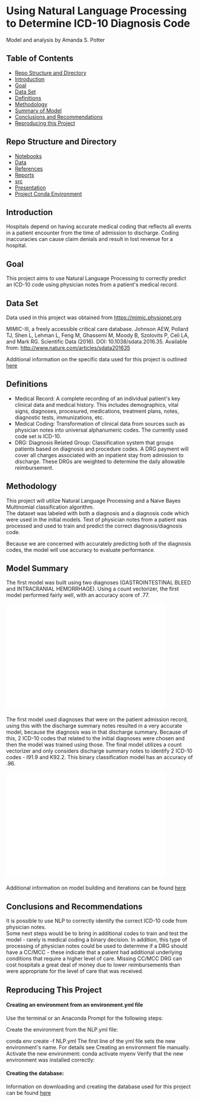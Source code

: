 # Using Natural Language Processing to Determine ICD-10 Diagnosis Code
Model and analysis by Amanda S. Potter 

## Table of Contents
- [Repo Structure and Directory](#Repo-Structure-and-Directory)
- [Introduction](#Introduction)
- [Goal](#Goal)
- [Data Set](#Data-Set)
- [Definitions](#Definitions)
- [Methodology](#Methodology)
- [Summary of Model](#Summary-of-Model)
- [Conclusions and Recommendations](#Conclusions-and-Recommendations)
- [Reproducing this Project](#Reproducing-this-Project)

## Repo Structure and Directory
- [Notebooks](https://github.com/aspotter99/NLP-and-dx-codes/tree/master/Notebooks)
- [Data](https://github.com/aspotter99/NLP-and-dx-codes/tree/master/data)
- [References](https://github.com/aspotter99/NLP-and-dx-codes/tree/master/references)
- [Reports](https://github.com/aspotter99/NLP-and-dx-codes/tree/master/Reports)
- [src](https://github.com/aspotter99/NLP-and-dx-codes/tree/master/src)
- [Presentation](https://github.com/aspotter99/NLP-and-dx-codes/tree/master/MVP_pres.pdf)
- [Project Conda Environment](https://github.com/aspotter99/NLP-and-dx-codes/tree/master/NLP.yml)

## Introduction 

Hospitals depend on having accurate medical coding that reflects all events in a patient encounter from the time of admission to discharge.  Coding inaccuracies can cause claim denials and result in lost revenue for a hospital.  

## Goal 
This project aims to use Natural Language Processing to correctly predict an ICD-10 code using physician notes from a patient's medical record. 

## Data Set
Data used in this project was obtained from https://mimic.physionet.org

MIMIC-III, a freely accessible critical care database. Johnson AEW, Pollard TJ, Shen L, Lehman L, Feng M, Ghassemi M, Moody B, Szolovits P, Celi LA, and Mark RG. Scientific Data (2016). DOI: 10.1038/sdata.2016.35. Available from: http://www.nature.com/articles/sdata201635

Additional information on the specific data used for this project is outlined [here](https://github.com/aspotter99/NLP-and-dx-codes/tree/master/data/README.md)

## Definitions
- Medical Record: A complete recording of an individual patient's key clinical data and medical history.  This includes demographics, vital signs, diagnoses, procesured, medications, treatment plans, notes, diagnostic tests, immunizations, etc.
- Medical Coding:  Transformation of clinical data from sources such as physician notes into universal alphanumeric codes.  The currently used code set is ICD-10. 
- DRG: Diagnosis Related Group:  Classification system that groups patients based on diagnosis and procedure codes.  A DRG payment will cover all charges associated with an inpatient stay from admission to discharge.  These DRGs are weighted to determine the daily allowable reimbursement.

## Methodology
This project will utilize Natural Language Processing and a Naive Bayes Multinomial classification algorithm.  
The dataset was labeled with both a diagnosis and a diagnosis code which were used in the initial models.  Text of physician notes from a patient was processed and used to train and predict the correct diagnosis/diagnosis code.

Because we are concerned with accurately predicting both of the diagnosis codes, the model will use accuracy to evaluate performance.

## Model Summary 
The first model was built using two diagnoses (GASTROINTESTINAL BLEED and INTRACRANIAL HEMORRHAGE).  Using a count vectorizer, the first model performed fairly well, with an accuracy score of .77.

![](./reports/Images/ConfMat_FSM.png)

The first model used diagnoses that were on the patient admission record, using this with the discharge summary notes resulted in a very accurate model, because the diagnosis was in that discharge summary.  Because of this, 2 ICD-10 codes that related to the initial diagnoses were chosen and then the model was trained using those.  The final model utilizes a count vectorizer and only considers discharge summary notes to identify 2 ICD-10 codes - I91.9 and K92.2.  This binary classification model has an accuracy of .96.

![](./Reports/images/ConfMat_ICD10.png)

Additional information on model building and iterations can be found [here](https:github.com/aspotter99/NLP-and-dx-codes/tree/master/Reports/Report_Notebook)


## Conclusions and Recommendations 
It is possible to use NLP to correctly identify the correct ICD-10 code from physician notes.  
Some next steps would be to bring in additional codes to train and test the model - rarely is medical coding a binary decision.  In addition, this type of processing of physician notes could be used to determine if a DRG should have a CC/MCC - these indicate that a patient had additional underlying conditions that require a higher level of care.  Missing CC/MCC DRG can cost hospitals a great deal of money due to lower reimbursements than were appropriate for the level of care that was received.  

## Reproducing This Project
#### Creating an environment from an environment.yml file
Use the terminal or an Anaconda Prompt for the following steps:

Create the environment from the NLP.yml file:

conda env create -f NLP.yml
The first line of the yml file sets the new environment's name. For details see Creating an environment file manually.
Activate the new environment: conda activate myenv
Verify that the new environment was installed correctly:

#### Creating the database:
Information on downloading and creating the database used for this project can be found [here](https://github.com/aspotter99/NLP-and-dx-codes/tree/master/Data/README.md)

